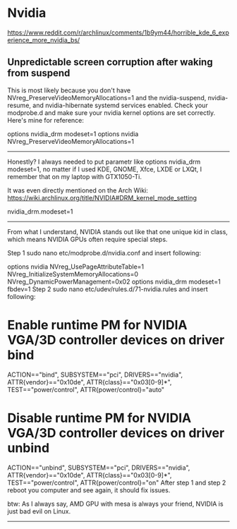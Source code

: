 # Nvidia

https://www.reddit.com/r/archlinux/comments/1b9ym44/horrible_kde_6_experience_more_nvidia_bs/

## Unpredictable screen corruption after waking from suspend

This is most likely because you don't have NVreg_PreserveVideoMemoryAllocations=1 and the nvidia-suspend, nvidia-resume, and nvidia-hibernate systemd services enabled. Check your modprobe.d and make sure your nvidia kernel options are set correctly. Here's mine for reference:

options nvidia_drm modeset=1
options nvidia NVreg_PreserveVideoMemoryAllocations=1

______________________________________________________________________
Honestly? I always needed to put parametr like options nvidia_drm modeset=1, no matter if I used KDE, GNOME, Xfce, LXDE or LXQt, I remember that on my laptop with GTX1050-Ti.

It was even directly mentioned on the Arch Wiki: https://wiki.archlinux.org/title/NVIDIA#DRM_kernel_mode_setting

nvidia_drm.modeset=1

______________________________________________________________________
From what I understand, NVIDIA stands out like that one unique kid in class, which means NVIDIA GPUs often require special steps.

Step 1
sudo nano etc/modprobe.d/nvidia.conf and insert following:

options nvidia NVreg_UsePageAttributeTable=1 NVreg_InitializeSystemMemoryAllocations=0 NVreg_DynamicPowerManagement=0x02
options nvidia_drm modeset=1 fbdev=1
Step 2
sudo nano etc/udev/rules.d/71-nvidia.rules and insert following:

# Enable runtime PM for NVIDIA VGA/3D controller devices on driver bind
ACTION=="bind", SUBSYSTEM=="pci", DRIVERS=="nvidia", ATTR{vendor}=="0x10de", ATTR{class}=="0x03[0-9]*", TEST=="power/control", ATTR{power/control}="auto"

# Disable runtime PM for NVIDIA VGA/3D controller devices on driver unbind
ACTION=="unbind", SUBSYSTEM=="pci", DRIVERS=="nvidia", ATTR{vendor}=="0x10de", ATTR{class}=="0x03[0-9]*", TEST=="power/control", ATTR{power/control}="on"
After step 1 and step 2 reboot you computer and see again, it should fix issues.

btw: As I always say, AMD GPU with mesa is always your friend, NVIDIA is just bad evil on Linux.

______________________________________________________________________
